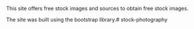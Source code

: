 This site offers free stock images and sources to obtain free stock images.

The site was built using the bootstrap library.# stock-photography
